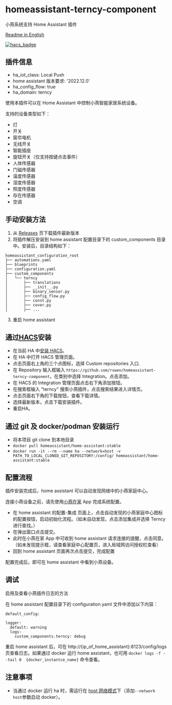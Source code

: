 # homeassistant-terncy-component
小燕系统支持 Home Assistant 插件

[Readme in English](README.md)


[![hacs_badge](https://img.shields.io/badge/HACS-Custom-41BDF5.svg)](https://github.com/hacs/integration)


## 插件信息

- ha_iot_class: Local Push
- home assistant 版本要求: '2022.12.0'
- ha_config_flow: true
- ha_domain: terncy

使用本插件可以在 Home Assistant 中控制小燕智能家居系统设备。

支持的设备类型如下：

- 灯
- 开关
- 窗帘电机
- 无线开关
- 智能插座
- 旋钮开关（仅支持按键点击事件）
- 人体传感器
- 门磁传感器
- 温度传感器
- 湿度传感器
- 照度传感器
- 存在传感器
- 空调

## 手动安装方法

1. 从 [Releases](https://github.com/rxwen/homeassistant-terncy-component/releases) 页下载插件最新版本
1. 将插件解压安装到 home assistant 配置目录下的 custom_components 目录中。安装后，目录结构如下：
```
homeassistant_configuration_root
├── automations.yaml
├── blueprints
├── configuration.yaml
├── custom_components
│   └── terncy
│       ├── translations
│       ├── __init__.py
│       ├── binary_sensor.py
│       ├── config_flow.py
│       ├── const.py
│       ├── cover.py
│       ├── ...
```
3. 重启 home assistant

## 通过[HACS](https://hacs.xyz/)安装

- 在当前 HA 中[安装 HACS](https://hacs.xyz/docs/setup/download)。
- 在 HA 中打开 HACS 管理页面。
- 点击页面右上角的三个点图标，选择 Custom repositories 入口.
- 在 Repository 输入框输入 `https://github.com/rxwen/homeassistant-terncy-component`，在类别中选择 Integration。点击添加。
- 在 HACS 的 Integration 管理页面点击右下角添加按钮。
- 在搜索框输入 "terncy" 搜索小燕插件，点击搜索结果进入详情页。
- 点击页面右下角的下载按钮，查看下载详情。
- 选择最新版本，点击下载安装插件。
- 重启HA。

## 通过 git 及 docker/podman 安装运行

- 将本项目 git clone 到本地目录
- `docker pull homeassistant/home-assistant:stable`
- `docker run -it --rm --name ha --network=host -v PATH_TO_LOCAL_CLONED_GIT_REPOSITORY:/config/ homeassistant/home-assistant:stable`


## 配置流程

插件安装完成后，home assistant 可以自动发现网络中的小燕家庭中心。

连接小燕设备之前，请先使用[小燕在家](https://www.xiaoyan.io/app) App 完成系统配置。

- 在 home assistant 的配置-集成 页面上，点击自动发现的小燕家庭中心图标的配置按钮，启动初始化流程。（如未自动发现，点击添加集成并选择 Terncy 进行查找。）
- 在弹出窗口点击提交。
- 此时在小燕在家 App 中可收到 home assistant 请求连接的提醒，点击同意。（如未发现提示框，请查看家庭中心配置页，进入局域网访问授权栏查看）
- 回到 home assistant 页面再次点击提交，完成配置

配置完成后，即可在 home assistant 中看到小燕设备。

## 调试

启用及查看小燕插件日志的方法

在 home assistant 配置目录下的 configuration.yaml 文件中添加以下内容：

```
default_config:

logger:
  default: warning
  logs:
    custom_components.terncy: debug

```

重启 home assistant 后，可在 http://{ip_of_home_assistant}:8123/config/logs 页查看日志。如果通过 docker 运行 home assistant，也可用 `docker logs -f --tail 0  {docker_instantce_name}` 命令查看。

## 注意事项

- 当通过 docker 运行 ha 时，需运行在 [host 网络模式](https://docs.docker.com/network/host/)下（添加`--network host`参数启动 docker）。
